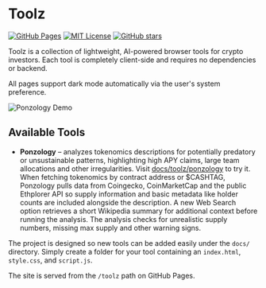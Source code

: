 # Toolz

[![GitHub Pages](https://img.shields.io/github/deployments/BenGothard/Toolz/github-pages?label=deploy)](https://github.com/BenGothard/Toolz/actions/workflows/pages.yml)
[![MIT License](https://img.shields.io/github/license/BenGothard/Toolz)](LICENSE)
[![GitHub stars](https://img.shields.io/github/stars/BenGothard/Toolz?style=social)](https://github.com/BenGothard/Toolz/stargazers)

Toolz is a collection of lightweight, AI-powered browser tools for crypto investors. Each tool is completely client-side and requires no dependencies or backend.

All pages support dark mode automatically via the user's system preference.

![Ponzology Demo](docs/toolz/ponzology/demo.gif)

## Available Tools

- **Ponzology** – analyzes tokenomics descriptions for potentially predatory or unsustainable patterns, highlighting high APY claims, large team allocations and other irregularities. Visit [docs/toolz/ponzology](docs/toolz/ponzology/) to try it. When fetching tokenomics by contract address or $CASHTAG, Ponzology pulls data from Coingecko, CoinMarketCap and the public Ethplorer API so supply information and basic metadata like holder counts are included alongside the description. A new Web Search option retrieves a short Wikipedia summary for additional context before running the analysis. The analysis checks for unrealistic supply numbers, missing max supply and other warning signs.

The project is designed so new tools can be added easily under the `docs/` directory. Simply create a folder for your tool containing an `index.html`, `style.css`, and `script.js`.

The site is served from the `/toolz` path on GitHub Pages.
